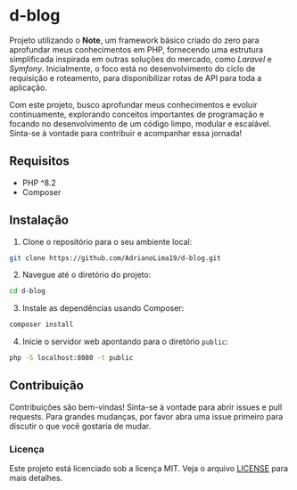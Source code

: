 # d-blog

Projeto utilizando o **Note**, um framework básico criado do zero para aprofundar meus conhecimentos em PHP, fornecendo uma estrutura simplificada inspirada em outras soluções do mercado, como *Laravel* e *Symfony*. Inicialmente, o foco está no desenvolvimento do ciclo de requisição e roteamento, para disponibilizar rotas de API para toda a aplicação.

Com este projeto, busco aprofundar meus conhecimentos e evoluir continuamente, explorando conceitos importantes de programação e focando no desenvolvimento de um código limpo, modular e escalável. Sinta-se à vontade para contribuir e acompanhar essa jornada!

## Requisitos

- PHP ^8.2
- Composer

## Instalação

1. Clone o repositório para o seu ambiente local:

```sh
git clone https://github.com/AdrianoLima19/d-blog.git
```

2. Navegue até o diretório do projeto:

```sh
cd d-blog
```

3. Instale as dependências usando Composer:

```sh
composer install
```

4. Inicie o servidor web apontando para o diretório `public`:

```sh
php -S localhost:8080 -t public
```

## Contribuição

Contribuições são bem-vindas! Sinta-se à vontade para abrir issues e pull requests. Para grandes mudanças, por favor abra uma issue primeiro para discutir o que você gostaria de mudar.

### Licença

Este projeto está licenciado sob a licença MIT. Veja o arquivo [LICENSE](LICENSE) para mais detalhes.
